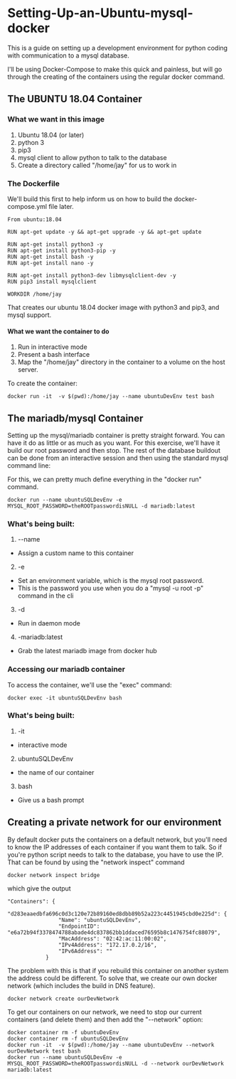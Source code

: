 # Setting-Up-an-Ubuntu-mysql-docker

This is a guide on setting up a development environment for python coding with communication to a mysql database.

I'll be using Docker-Compose to make this quick and painless, but will go through the creating of the containers
using the regular docker command.

## The UBUNTU 18.04 Container

### What we want in this image

1. Ubuntu 18.04 (or later)
2. python 3
3. pip3
4. mysql client to allow python to talk to the database
5. Create a directory called "/home/jay" for us to work in


### The Dockerfile

We'll build this first to help inform us on how to build the docker-compose.yml file later.

```
From ubuntu:18.04

RUN apt-get update -y && apt-get upgrade -y && apt-get update

RUN apt-get install python3 -y
RUN apt-get install python3-pip -y
RUN apt-get install bash -y
RUN apt-get install nano -y

RUN apt-get install python3-dev libmysqlclient-dev -y
RUN pip3 install mysqlclient

WORKDIR /home/jay
```
That creates our ubuntu 18.04 docker image with python3 and pip3, and mysql support.

#### What we want the container to do

1. Run in interactive mode
2. Present a bash interface
3. Map the "/home/jay" directory in the container to a volume on the host server.

To create the container:
```
docker run -it  -v $(pwd):/home/jay --name ubuntuDevEnv test bash

```

## The mariadb/mysql Container

Setting up the mysql/mariadb container is pretty straight forward.   You can have it do as little or as
much as you want.  For this exercise, we'll have it build our root password and then stop.  The 
rest of the database buildout can be done from an interactive session and then using the standard
mysql command line:

For this, we can pretty much define everything in the "docker run" command.

```
docker run --name ubuntuSQLDevEnv -e MYSQL_ROOT_PASSWORD=theROOTpasswordisNULL -d mariadb:latest
```

### What's being built:

1. --name
  * Assign a custom name to this container
2. -e
  * Set an environment variable, which is the mysql root password.
   * This is the password you use when you do a "mysql -u root -p" command in the cli
3. -d
  * Run in daemon mode
4. -mariadb:latest
  * Grab the latest mariadb image from docker hub


### Accessing our mariadb container

To access the container, we'll use the "exec" command:

```
docker exec -it ubuntuSQLDevEnv bash
```

### What's being built:

1. -it
  * interactive mode
2. ubuntuSQLDevEnv
  * the name of our container
3. bash
  * Give us a bash prompt

## Creating a private network for our environment

By default docker puts the containers on a default network, but you'll need to know the IP addresses
of each container if you want them to talk.  So if you're python script needs to talk to the database, you
have to use the IP.  That can be found by using the "network inspect" command

```
docker network inspect bridge
```
which give the output
```
"Containers": {
            "d283eaaedbfa696c0d3c120e72b89160ed8dbb89b52a223c4451945cbd0e225d": {
                "Name": "ubuntuSQLDevEnv",
                "EndpointID": "e6a72b94f3378474788abade4dc837862bb1ddaced76595b8c1476754fc88079",
                "MacAddress": "02:42:ac:11:00:02",
                "IPv4Address": "172.17.0.2/16",
                "IPv6Address": ""
            }
```

The problem with this is that if you rebuild this container on another system the address could be different.
To solve that, we create our own docker network (which includes the build in DNS feature).

```
docker network create ourDevNetwork
```

To get our containers on our network, we need to stop our current containers (and delete them) and then add the "--network" option:

```
docker container rm -f ubuntuDevEnv
docker container rm -f ubuntuSQLDevEnv
docker run -it  -v $(pwd):/home/jay --name ubuntuDevEnv --network ourDevNetwork test bash
docker run --name ubuntuSQLDevEnv -e MYSQL_ROOT_PASSWORD=theROOTpasswordisNULL -d --network ourDevNetwork mariadb:latest
```

